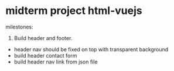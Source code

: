 # midterm project html-vuejs

milestones:

1) Build header and footer.
- header nav should be fixed on top with transparent background
- build header contact form
- build header nav link from json file


